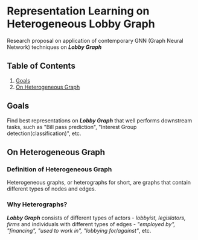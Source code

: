 # Representation Learning on Heterogeneous Lobby Graph
Research proposal on application of contemporary GNN (Graph Neural Network) techniques on ***Lobby Graph***

## Table of Contents
1. [Goals](#Goals)
2. [On Heterogeneous Graph](#Hetero)

## <a name="Goals"></a> Goals 
Find best representations on ***Lobby Graph*** that well performs downstream tasks, such as "Bill pass prediction", "Interest Group detection(classification)", etc.

## <a name="Hetero"></a> On Heterogeneous Graph
### Definition of Heterogeneous Graph
Heterogeneous graphs, or heterographs for short, are graphs that contain different types of nodes and edges. 

### Why Heterographs?
***Lobby Graph*** consists of different types of actors - *lobbyist, legislators, firms* and individuals with different types of edges - *"employed by", "financing", "used to work in", "lobbying for/against"*, etc.
